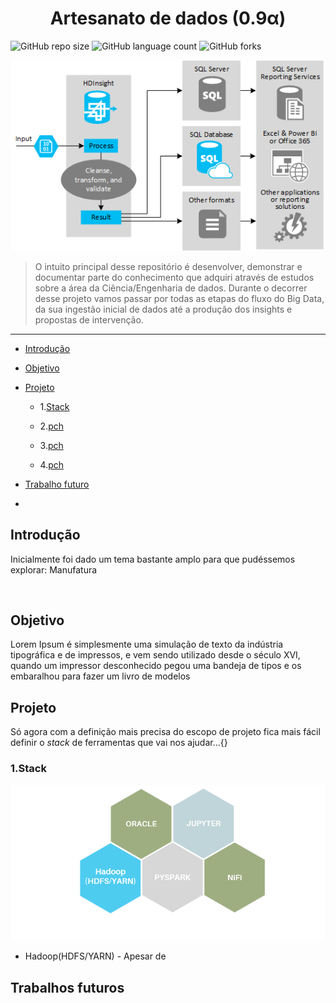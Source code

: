 <p align="center">
    <h1 align="center"> Artesanato de dados (0.9α)</h3>
</p> 

![GitHub repo size](https://img.shields.io/github/repo-size/iuricode/README-template?style=for-the-badge)
![GitHub language count](https://img.shields.io/github/languages/count/iuricode/README-template?style=for-the-badge)
![GitHub forks](https://img.shields.io/github/forks/iuricode/README-template?style=for-the-badge)





<img src="./.img/etl_arch.png" alt="classic ETL template">

> O intuito principal desse repositório é desenvolver, demonstrar e documentar parte do conhecimento que adquiri através de estudos sobre a área da Ciência/Engenharia de dados. Durante o decorrer desse projeto vamos passar por todas as etapas do fluxo do Big Data, da sua ingestão inicial de dados até a produção dos insights e propostas de intervenção.



----





- [Introdução](#introduction)

- [Objetivo](#objective)

- [Projeto](#projeto)
  
  - 1.[Stack](#stack)
    
  -   2.[pch](#pch)
  -   3.[pch](#pch)
  -   4.[pch](#pch)

  

- [Trabalho futuro](#future_works)



-







## Introdução <a name="introduction"></a>
Inicialmente foi dado um tema bastante amplo para que pudéssemos explorar: Manufatura 



​	



## Objetivo <a name ="objective">

Lorem Ipsum é simplesmente uma simulação de texto da indústria tipográfica e de impressos, e vem sendo utilizado desde o século XVI, quando um impressor desconhecido pegou uma bandeja de tipos e os embaralhou para fazer um livro de modelos





## Projeto <a name ="projeto">

Só agora com a definição mais precisa do escopo de projeto fica mais fácil definir o  *stack* de ferramentas que vai nos ajudar...{}

### 	1.Stack <a name ="stack">

<img src="./.img/stack.png" alt="our stack of technology used">

- Hadoop(HDFS/YARN) - Apesar de 



## Trabalhos futuros <a name ="future_works">



















